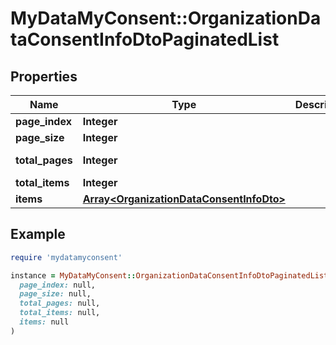 # MyDataMyConsent::OrganizationDataConsentInfoDtoPaginatedList

## Properties

| Name | Type | Description | Notes |
| ---- | ---- | ----------- | ----- |
| **page_index** | **Integer** |  | [optional] |
| **page_size** | **Integer** |  | [optional] |
| **total_pages** | **Integer** |  | [optional][readonly] |
| **total_items** | **Integer** |  | [optional] |
| **items** | [**Array&lt;OrganizationDataConsentInfoDto&gt;**](OrganizationDataConsentInfoDto.md) |  | [optional] |

## Example

```ruby
require 'mydatamyconsent'

instance = MyDataMyConsent::OrganizationDataConsentInfoDtoPaginatedList.new(
  page_index: null,
  page_size: null,
  total_pages: null,
  total_items: null,
  items: null
)
```

